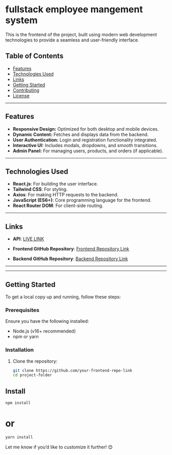 # fullstack employee mangement system

This is the frontend of the project, built using modern web development technologies to provide a seamless and user-friendly interface.  

## Table of Contents  
- [Features](#features)  
- [Technologies Used](#technologies-used)  
- [Links](#links)  
- [Getting Started](#getting-started)  
- [Contributing](#contributing)  
- [License](#license)  

---

## Features  
- **Responsive Design:** Optimized for both desktop and mobile devices.  
- **Dynamic Content:** Fetches and displays data from the backend.  
- **User Authentication:** Login and registration functionality integrated.  
- **Interactive UI:** Includes modals, dropdowns, and smooth transitions.  
- **Admin Panel:** For managing users, products, and orders (if applicable).  

---

## Technologies Used  
- **React.js**: For building the user interface.  
- **Tailwind CSS**: For styling.  
- **Axios**: For making HTTP requests to the backend.  
- **JavaScript (ES6+)**: Core programming language for the frontend.  
- **React Router DOM**: For client-side routing.  

---

## Links  
- **API**:
 [LIVE LINK](https://reliable-eclair-d8edc7.netlify.app/)   

- **Frontend GitHub Repository**: [Frontend Repository Link](https://github.com/Programming-Hero-Web-Course4/b10a12-client-side-kawsar334) 

- **Backend GitHub Repository**: [Backend Repository Link](https://github.com/Programming-Hero-Web-Course4/b10a12-server-side-kawsar334)  
 
---
---

## Getting Started  

To get a local copy up and running, follow these steps:  

### Prerequisites  
Ensure you have the following installed:  
- Node.js (v16+ recommended)  
- npm or yarn  

### Installation  

1. Clone the repository:  
   ```bash  
   git clone https://github.com/your-frontend-repo-link  
   cd project-folder  
 ## Install  
 ```bash 
npm install
```
# or  
 ```bash   
yarn install  
```


Let me know if you’d like to customize it further! 😊

